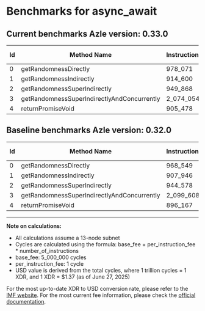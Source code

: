 # Benchmarks for async_await

## Current benchmarks Azle version: 0.33.0
| Id | Method Name | Instructions | Cycles | USD | USD/Million Calls | Change |
|-----------|-------------|------------|--------|-----|--------------|-------|
| 0 | getRandomnessDirectly | 978_071 | 5_978_071 | $0.0000081900 | $8.18 | <font color="red">+9_522</font> |
| 1 | getRandomnessIndirectly | 914_600 | 5_914_600 | $0.0000081030 | $8.10 | <font color="red">+6_654</font> |
| 2 | getRandomnessSuperIndirectly | 949_868 | 5_949_868 | $0.0000081513 | $8.15 | <font color="red">+5_290</font> |
| 3 | getRandomnessSuperIndirectlyAndConcurrently | 2_074_054 | 7_074_054 | $0.0000096915 | $9.69 | <font color="green">-25_554</font> |
| 4 | returnPromiseVoid | 905_478 | 5_905_478 | $0.0000080905 | $8.09 | <font color="red">+9_311</font> |

## Baseline benchmarks Azle version: 0.32.0
| Id | Method Name | Instructions | Cycles | USD | USD/Million Calls |
|-----------|-------------|------------|--------|-----|--------------|
| 0 | getRandomnessDirectly | 968_549 | 5_968_549 | $0.0000081769 | $8.17 |
| 1 | getRandomnessIndirectly | 907_946 | 5_907_946 | $0.0000080939 | $8.09 |
| 2 | getRandomnessSuperIndirectly | 944_578 | 5_944_578 | $0.0000081441 | $8.14 |
| 3 | getRandomnessSuperIndirectlyAndConcurrently | 2_099_608 | 7_099_608 | $0.0000097265 | $9.72 |
| 4 | returnPromiseVoid | 896_167 | 5_896_167 | $0.0000080777 | $8.07 |



---

**Note on calculations:**
- All calculations assume a 13-node subnet
- Cycles are calculated using the formula: base_fee + per_instruction_fee \* number_of_instructions
- base_fee: 5_000_000 cycles
- per_instruction_fee: 1 cycle
- USD value is derived from the total cycles, where 1 trillion cycles = 1 XDR, and 1 XDR = $1.37 (as of June 27, 2025)

For the most up-to-date XDR to USD conversion rate, please refer to the [IMF website](https://www.imf.org/external/np/fin/data/rms_sdrv.aspx).
For the most current fee information, please check the [official documentation](https://internetcomputer.org/docs/references/cycles-cost-formulas).